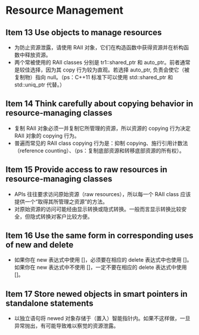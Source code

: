 # Resource Management

## Item 13 Use objects to manage resources

- 为防止资源泄露，请使用 RAII 对象，它们在构造函数中获得资源并在析构函数中释放资源。
- 两个常被使用的 RAII classes 分别是 tr1::shared_ptr 和 auto_ptr。前者通常是较佳选择，因为其 copy 行为较为直观。若选择 auto_ptr, 负责会使它（被复制物）指向 null。（ps：C++11 标准下可以使用 std::shared_ptr 和 std::uniq_ptr 代替。）

## Item 14 Think carefully about copying behavior in resource-managing classes

- 复制 RAII 对象必须一并复制它所管理的资源，所以资源的 copying 行为决定 RAII 对象的 copying 行为。
- 普遍而常见的 RAII class copying 行为是：抑制 copying、施行引用计数法（reference counting）、（ps：复制底部资源和转移底部资源的所有权）。

## Item 15 Provide access to raw resources in resource-managing classes

- APIs 往往要求访问原始资源（raw resources），所以每一个 RAII class 应该提供一个“取得其所管理之资源”的方法。
- 对原始资源的访问可能经由显示转换或隐式转换。一般而言显示转换比较安全，但隐式转换对客户比较方便。

## Item 16 Use the same form in corresponding uses of new and delete

- 如果你在 new 表达式中使用 []，必须要在相应的 delete 表达式中也使用 []。如果你在 new 表达式中不使用 []，一定不要在相应的 delete 表达式中使用 []。

## Item 17 Store newed objects in smart pointers in standalone statements

- 以独立语句将 newed 对象存储于（置入）智能指针内。如果不这样做，一旦异常抛出，有可能导致难以察觉的资源泄露。
